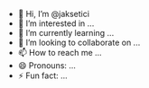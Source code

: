 - 👋 Hi, I’m @jaksetici
- 👀 I’m interested in ...
- 🌱 I’m currently learning ...
- 💞️ I’m looking to collaborate on ...
- 📫 How to reach me ...
- 😄 Pronouns: ...
- ⚡ Fun fact: ...

<!---
jaksetici/jaksetici is a ✨ special ✨ repository because its `README.md` (this file) appears on your GitHub profile.
You can click the Preview link to take a look at your changes.
--->
